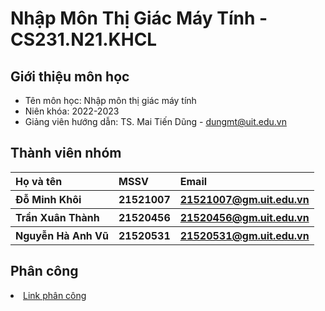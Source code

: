 <h1> Nhập Môn Thị Giác Máy Tính - CS231.N21.KHCL </h1>
<h2> Giới thiệu môn học </h2>
<ul>
<li>Tên môn học: Nhập môn thị giác máy tính</li>
<li>Niên khóa: 2022-2023</li>
<li>Giảng viên hướng dẫn: TS. Mai Tiến Dũng - <a href="dungmt@uit.edu.vn" >dungmt@uit.edu.vn</a></li>
</ul>
<h2> Thành viên nhóm </h2>
<table>
  <tr>
    <th align="left"> Họ và tên </th>
    <th align="left"> MSSV </th>
    <th align="left"> Email </th>
  </tr>
  <tr>
    <th align="left"> Đỗ Minh Khôi </th>
    <th align="left"> 21521007 </th>
    <th align="left"> <a href="21521007@gm.uit.edu.vn" >21521007@gm.uit.edu.vn</a> </th>
  </tr>
  <tr>
    <th align="left"> Trần Xuân Thành </th>
    <th align="left"> 21520456 </th>
    <th align="left"> <a href="21520456@gm.uit.edu.vn" >21520456@gm.uit.edu.vn</a> </th>
  </tr>
  <tr>
    <th align="left"> Nguyễn Hà Anh Vũ </th>
    <th align="left"> 21520531 </th>
    <th align="left"> <a href="21520531@gm.uit.edu.vn" >21520531@gm.uit.edu.vn</a> </th>
  </tr>
</table>
<h2> Phân công </h2>
<li><a href="https://docs.google.com/spreadsheets/d/10QH2ExhBJJBS__on7hVE7v16ef2C3d4Eg_QeCWJQwDc/edit?usp=share_link">Link phân công</a></li>

